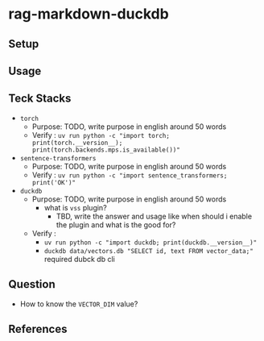 # rag-markdown-duckdb

## Setup

## Usage

## Teck Stacks

- `torch`
  - Purpose: TODO, write purpose in english around 50 words
  - Verify : `uv run python -c "import torch; print(torch.__version__); print(torch.backends.mps.is_available())"`
- `sentence-transformers`
  - Purpose: TODO, write purpose in english around 50 words
  - Verify : `uv run python -c "import sentence_transformers; print('OK')"`
- `duckdb`
  - Purpose: TODO, write purpose in english around 50 words
    - what is `vss` plugin?
      - TBD, write the answer and usage like when should i enable the plugin and what is the good for?
  - Verify : 
    - `uv run python -c "import duckdb; print(duckdb.__version__)"`
    - `duckdb data/vectors.db "SELECT id, text FROM vector_data;"` required dubck db cli 

## Question

- How to know the `VECTOR_DIM` value?

## References
